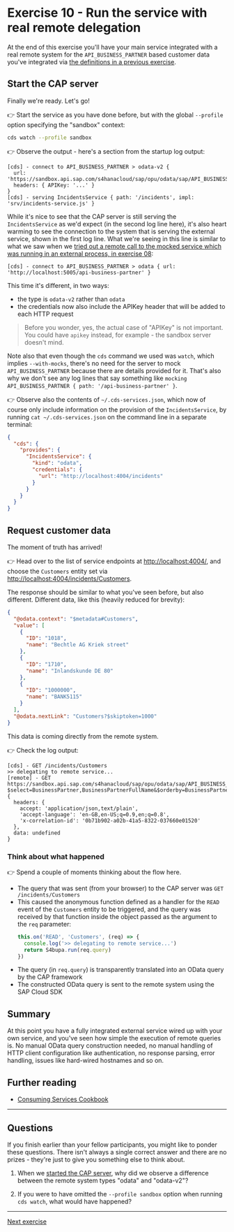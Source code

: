 # Exercise 10 - Run the service with real remote delegation

At the end of this exercise you'll have your main service integrated with a real remote system for the `API_BUSINESS_PARTNER` based customer data you've integrated via [the definitions in a previous exercise](../07-add-cds-definitions/README.md#consider-the-units-of-definition-and-their-relationships). 

## Start the CAP server

Finally we're ready. Let's go!

👉 Start the service as you have done before, but with the global `--profile` option specifying the "sandbox" context:

```bash
cds watch --profile sandbox
```

👉 Observe the output - here's a section from the startup log output:

```text
[cds] - connect to API_BUSINESS_PARTNER > odata-v2 {
  url: 'https://sandbox.api.sap.com/s4hanacloud/sap/opu/odata/sap/API_BUSINESS_PARTNER/',
  headers: { APIKey: '...' }
}
[cds] - serving IncidentsService { path: '/incidents', impl: 'srv/incidents-service.js' }
```

While it's nice to see that the CAP server is still serving the `IncidentsService` as we'd expect (in the second log line here), it's also heart warming to see the connection to the system that is serving the external service, shown in the first log line. What we're seeing in this line is similar to what we saw when we [tried out a remote call to the mocked service which was running in an external process, in exercise 08](../08-introduce-sap-cloud-sdk/README.md#try-it-out):

```text
[cds] - connect to API_BUSINESS_PARTNER > odata { url: 'http://localhost:5005/api-business-partner' }
```

This time it's different, in two ways: 

* the type is `odata-v2` rather than `odata`
* the credentials now also include the APIKey header that will be added to each HTTP request

> Before you wonder, yes, the actual case of "APIKey" is not important. You could have `apikey` instead, for example - the sandbox server doesn't mind.

Note also that even though the `cds` command we used was `watch`, which implies `--with-mocks`, there's no need for the server to mock `API_BUSINESS_PARTNER` because there are details provided for it. That's also why we don't see any log lines that say something like `mocking API_BUSINESS_PARTNER { path: '/api-business-partner' }`.

👉 Observe also the contents of `~/.cds-services.json`, which now of course only include information on the provision of the `IncidentsService`, by running `cat ~/.cds-services.json` on the command line in a separate terminal:

```json
{
  "cds": {
    "provides": { 
      "IncidentsService": {
        "kind": "odata",
        "credentials": {
          "url": "http://localhost:4004/incidents"
        }
      }
    }
  }
}
```

## Request customer data

The moment of truth has arrived! 

👉 Head over to the list of service endpoints at <http://localhost:4004/>, and choose the `Customers` entity set via <http://localhost:4004/incidents/Customers>.

The response should be similar to what you've seen before, but also different. Different data, like this (heavily reduced for brevity):

```json
{
  "@odata.context": "$metadata#Customers",
  "value": [
    {
      "ID": "1018",
      "name": "Bechtle AG Kriek street"
    },
    {
      "ID": "1710",
      "name": "Inlandskunde DE 80"
    },
    {
      "ID": "1000000",
      "name": "BANK5115"
    }
  ],
  "@odata.nextLink": "Customers?$skiptoken=1000"
}
```

This data is coming directly from the remote system.

👉 Check the log output:

```text
[cds] - GET /incidents/Customers 
>> delegating to remote service...
[remote] - GET https://sandbox.api.sap.com/s4hanacloud/sap/opu/odata/sap/API_BUSINESS_PARTNER//A_BusinessPartner?$select=BusinessPartner,BusinessPartnerFullName&$orderby=BusinessPartner%20asc&$top=1000 {
  headers: {
    accept: 'application/json,text/plain',
    'accept-language': 'en-GB,en-US;q=0.9,en;q=0.8',
    'x-correlation-id': '0b71b902-a02b-41a5-8322-037660e01520'
  },
  data: undefined
}
```

### Think about what happened

👉 Spend a couple of moments thinking about the flow here.

* The query that was sent (from your browser) to the CAP server was `GET /incidents/Customers`
* This caused the anonymous function defined as a handler for the `READ` event of the `Customers` entity to be triggered, and the query was received by that function inside the object passed as the argument to the `req` parameter:
    ```js
    this.on('READ', 'Customers', (req) => {
      console.log('>> delegating to remote service...')
      return S4bupa.run(req.query)
    })
    ```
* The query (in `req.query`) is transparently translated into an OData query by the CAP framework
* The constructed OData query is sent to the remote system using the SAP Cloud SDK

## Summary

At this point you have a fully integrated external service wired up with your own service, and you've seen how simple the execution of remote queries is. No manual OData query construction needed, no manual handling of HTTP client configuration like authentication, no response parsing, error handling, issues like hard-wired hostnames and so on.

## Further reading

* [Consuming Services Cookbook](https://cap.cloud.sap/docs/guides/using-services)

---

## Questions

If you finish earlier than your fellow participants, you might like to ponder these questions. There isn't always a single correct answer and there are no prizes - they're just to give you something else to think about.

1. When we [started the CAP server](#start-the-cap-server), why did we observe a difference between the remote system types "odata" and "odata-v2"?

1. If you were to have omitted the `--profile sandbox` option when running `cds watch`, what would have happened?

---

[Next exercise](../11-associate-local-remote-entities/)
